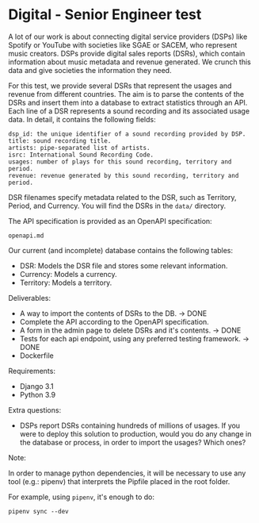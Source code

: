 # Digital - Senior Engineer test


A lot of our work is about connecting digital service providers (DSPs) like 
Spotify or YouTube with societies like SGAE or SACEM, who represent music 
creators. DSPs provide digital sales reports (DSRs), which contain information 
about music metadata and revenue generated. We crunch this data and give 
societies the information they need.

For this test, we provide several DSRs that represent the usages and revenue 
from different countries. The aim is to parse the contents of the DSRs and 
insert them into a database to extract statistics through an API. Each line of 
a DSR represents a sound recording and its associated usage data. In detail, 
it contains the following fields:

    dsp_id: the unique identifier of a sound recording provided by DSP.
    title: sound recording title.
    artists: pipe-separated list of artists.
    isrc: International Sound Recording Code.
    usages: number of plays for this sound recording, territory and period.
    revenue: revenue generated by this sound recording, territory and period.

DSR filenames specify metadata related to the DSR, such as Territory, Period, 
and Currency. You will find the DSRs in the `data/` directory.

The API specification is provided as an OpenAPI specification:

    openapi.md

Our current (and incomplete) database contains the following tables:

* DSR: Models the DSR file and stores some relevant information.
* Currency: Models a currency.
* Territory: Models a territory.

Deliverables:

* A way to import the contents of DSRs to the DB. -> DONE
* Complete the API according to the OpenAPI specification.
* A form in the admin page to delete DSRs and it's contents. -> DONE
* Tests for each api endpoint, using any preferred testing framework. -> DONE
* Dockerfile

Requirements:

* Django 3.1
* Python 3.9

Extra questions:

* DSPs report DSRs containing hundreds of millions of usages. If you were to 
  deploy this solution to production, would you do any change in the database 
  or process, in order to import the usages? Which ones?

Note:

In order to manage python dependencies, it will be necessary to use any tool 
(e.g.: pipenv) that interprets the Pipfile placed in the root folder.

For example, using `pipenv`, it's enough to do:

    pipenv sync --dev

